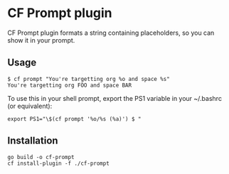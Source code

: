 # CF Prompt plugin
CF Prompt plugin formats a string containing placeholders, so you can show it in your prompt.

## Usage

```
$ cf prompt "You're targetting org %o and space %s"
You're targetting org FOO and space BAR
```

To use this in your shell prompt, export the PS1 variable in your ~/.bashrc (or equivalent):

```
export PS1="\$(cf prompt '%o/%s (%a)') $ "
```

## Installation
```
go build -o cf-prompt
cf install-plugin -f ./cf-prompt
```
